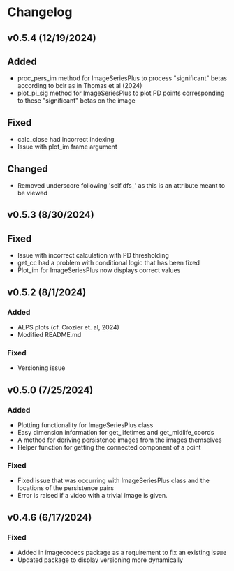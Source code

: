 # Changelog

## v0.5.4 (12/19/2024)

## Added

- proc_pers_im method for ImageSeriesPlus to process "significant" betas according to bclr as in Thomas et al (2024)
- plot_pi_sig method for ImageSeriesPlus to plot PD points corresponding to these "significant" betas on the image

## Fixed

- calc_close had incorrect indexing
- Issue with plot_im frame argument

## Changed

- Removed underscore following 'self.dfs_' as this is an attribute meant to be viewed

## v0.5.3 (8/30/2024)

## Fixed 

- Issue with incorrect calculation with PD thresholding
- get_cc had a problem with conditional logic that has been fixed
- Plot_im for ImageSeriesPlus now displays correct values

## v0.5.2 (8/1/2024)

### Added

- ALPS plots (cf. Crozier et. al, 2024)
- Modified README.md

### Fixed

- Versioning issue

## v0.5.0 (7/25/2024)

### Added

- Plotting functionality for ImageSeriesPlus class
- Easy dimension information for get_lifetimes and get_midlife_coords
- A method for deriving persistence images from the images themselves
- Helper function for getting the connected component of a point

### Fixed

- Fixed issue that was occurring with ImageSeriesPlus class and the locations of the persistence pairs
- Error is raised if a video with a trivial image is given.

## v0.4.6 (6/17/2024)

### Fixed

- Added in imagecodecs package as a requirement to fix an existing issue
- Updated package to display versioning more dynamically

